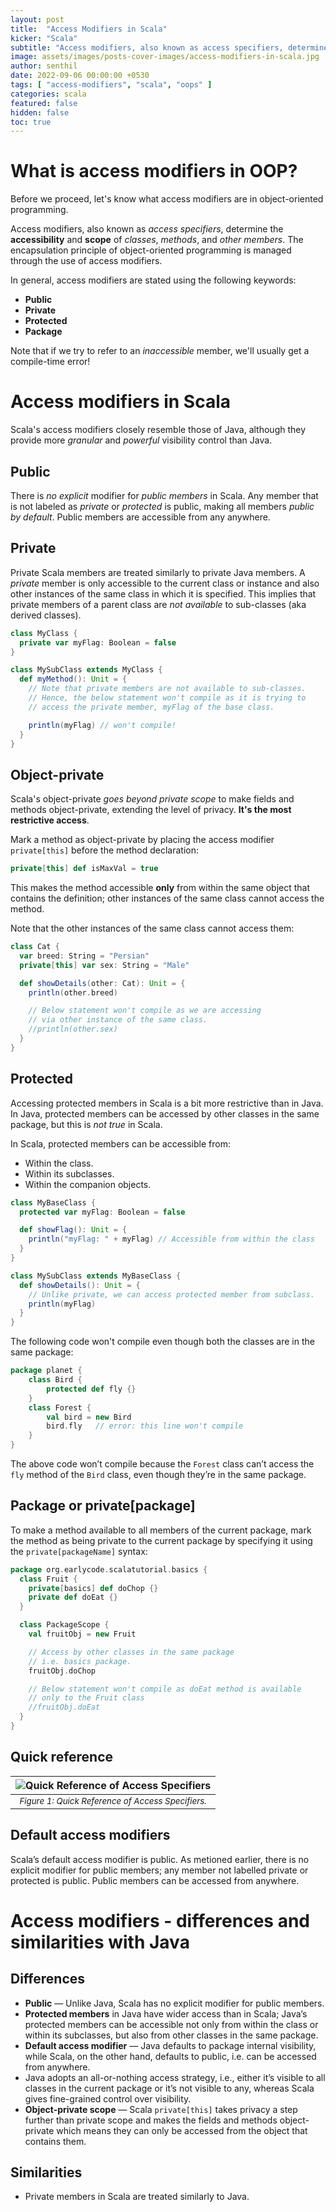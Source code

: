 ```yaml
---
layout: post
title:  "Access Modifiers in Scala"
kicker: "Scala"
subtitle: "Access modifiers, also known as access specifiers, determine the accessibility and scope of classes, methods, and other members."
image: assets/images/posts-cover-images/access-modifiers-in-scala.jpg
author: senthil
date: 2022-09-06 00:00:00 +0530
tags: [ "access-modifiers", "scala", "oops" ]
categories: scala
featured: false
hidden: false
toc: true
---
```


# What is access modifiers in OOP?

Before we proceed, let's know what access modifiers are in object-oriented programming.

Access modifiers, also known as *access specifiers*, determine the **accessibility** and **scope** of *classes*, *methods*, and *other members*. The encapsulation principle of object-oriented programming is managed through the use of access modifiers.

In general, access modifiers are stated using the following keywords:

- **Public**
- **Private**
- **Protected**
- **Package**

Note that if we try to refer to an *inaccessible* member, we'll usually get a compile-time error!

# Access modifiers in Scala

Scala's access modifiers closely resemble those of Java, although they provide more *granular* and *powerful* visibility control than Java.

## Public

There is *no explicit* modifier for *public members* in Scala. Any member that is not labeled as *private* or *protected* is public, making all members *public by default*. Public members are accessible from any anywhere.

## Private

Private Scala members are treated similarly to private Java members. A *private* member is only accessible to the current class or instance and also other instances of the same class in which it is specified. This implies that private members of a parent class are *not available* to sub-classes (aka derived classes).

```scala
class MyClass {
  private var myFlag: Boolean = false
}

class MySubClass extends MyClass {
  def myMethod(): Unit = {
    // Note that private members are not available to sub-classes.
    // Hence, the below statement won't compile as it is trying to
    // access the private member, myFlag of the base class.

    println(myFlag) // won't compile!
  }
}
```

## Object-private

Scala's object-private *goes beyond private scope* to make fields and methods object-private, extending the level of privacy. **It's the most restrictive access**. 

Mark a method as object-private by placing the access modifier `private[this]` before the method declaration:

```scala
private[this] def isMaxVal = true
```

This makes the method accessible **only** from within the same object that contains the definition; other instances of the same class cannot access the method.

Note that the other instances of the same class cannot access them:

```scala
class Cat {
  var breed: String = "Persian"
  private[this] var sex: String = "Male"

  def showDetails(other: Cat): Unit = {
    println(other.breed)

    // Below statement won't compile as we are accessing
    // via other instance of the same class.
    //println(other.sex)
  }
}
```

## Protected

Accessing protected members in Scala is a bit more restrictive than in Java. In Java, protected members can be accessed by other classes in the same package, but this is *not true* in Scala.

In Scala, protected members can be accessible from:

- Within the class.
- Within its subclasses.
- Within the companion objects.

```scala
class MyBaseClass {
  protected var myFlag: Boolean = false

  def showFlag(): Unit = {
    println("myFlag: " + myFlag) // Accessible from within the class
  }
}

class MySubClass extends MyBaseClass {
  def showDetails(): Unit = {
    // Unlike private, we can access protected member from subclass.
    println(myFlag)
  }
}
```

The following code won't compile even though both the classes are in the same package:

```scala
package planet {
    class Bird {
        protected def fly {}
    }
    class Forest {
        val bird = new Bird
        bird.fly   // error: this line won't compile
    }
}
```

The above code won’t compile because the `Forest` class can’t access the `fly` method of the `Bird` class, even though they’re in the same package.

## Package or private[package]

To make a method available to all members of the current package, mark the method as being private to the current package by specifying it using the `private[packageName]` syntax:

```scala
package org.earlycode.scalatutorial.basics {
  class Fruit {
    private[basics] def doChop {}
    private def doEat {}
  }

  class PackageScope {
    val fruitObj = new Fruit

    // Access by other classes in the same package 
    // i.e. basics package.
    fruitObj.doChop

    // Below statement won't compile as doEat method is available
    // only to the Fruit class
    //fruitObj.doEat
  }
}
```

## Quick reference

|![Quick Reference of Access Specifiers](/assets/images/posts/scala-quick-reference-access-modifiers.png "Quick Reference of Access Specifiers")|
|:-:|
|<sup>*Figure 1: Quick Reference of Access Specifiers.*</sup>|<br/><br/>

## Default access modifiers

Scala’s default access modifier is public. As metioned earlier, there is no explicit modifier for public members; any member not labelled private or protected is public. Public members can be accessed from anywhere.

# Access modifiers - differences and similarities with Java

## Differences

- **Public** — Unlike Java, Scala has no explicit modifier for public members.
- **Protected members** in Java have wider access than in Scala; Java’s protected members can be accessible not only from within the class or within its subclasses, but also from other classes in the same package.
- **Default access modifier** — Java defaults to package internal visibility, while Scala, on the other hand, defaults to public, i.e. can be accessed from anywhere.
- Java adopts an all-or-nothing access strategy, i.e., either it’s visible to all classes in the current package or it’s not visible to any, whereas Scala gives fine-grained control over visibility.
- **Object-private scope** — Scala `private[this]` takes privacy a step further than private scope and makes the fields and methods object-private which means they can only be accessed from the object that contains them.

## Similarities

- Private members in Scala are treated similarly to Java.